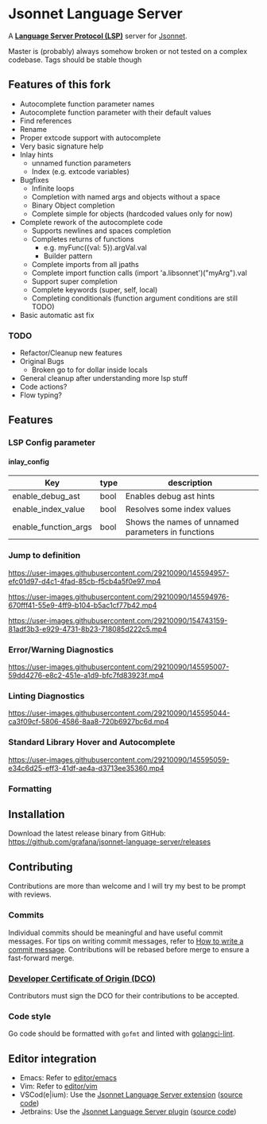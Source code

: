# Jsonnet Language Server

A **[Language Server Protocol (LSP)](https://langserver.org)** server for [Jsonnet](https://jsonnet.org).

Master is (probably) always somehow broken or not tested on a complex codebase. Tags should be stable though

## Features of this fork

 * Autocomplete function parameter names
 * Autocomplete function parameter with their default values
 * Find references
 * Rename
 * Proper extcode support with autocomplete
 * Very basic signature help
 * Inlay hints
   * unnamed function parameters
   * Index (e.g. extcode variables)
 * Bugfixes
    * Infinite loops
    * Completion with named args and objects without a space
    * Binary Object completion
    * Complete simple for objects (hardcoded values only for now)
  * Complete rework of the autocomplete code
    * Supports newlines and spaces completion
    * Completes returns of functions
      * e.g. myFunc({val: 5}).argVal.val
      * Builder pattern
    * Complete imports from all jpaths
    * Complete import function calls (import 'a.libsonnet')("myArg").val
    * Support super completion
    * Complete keywords (super, self, local)
    * Completing conditionals (function argument conditions are still TODO)
  * Basic automatic ast fix

### TODO
 * Refactor/Cleanup new features
 * Original Bugs
    * Broken go to for dollar inside locals
 * General cleanup after understanding more lsp stuff
 * Code actions?
 * Flow typing?

## Features

### LSP Config parameter

#### inlay_config
| Key    | type | description |
| -------- | ------- | ------- |
| enable_debug_ast | bool    | Enables debug ast hints |
| enable_index_value | bool     | Resolves some index values |
| enable_function_args    | bool    | Shows the names of unnamed parameters in functions |


### Jump to definition

https://user-images.githubusercontent.com/29210090/145594957-efc01d97-d4c1-4fad-85cb-f5cb4a5f0e97.mp4

https://user-images.githubusercontent.com/29210090/145594976-670fff41-55e9-4ff9-b104-b5ac1cf77b42.mp4

https://user-images.githubusercontent.com/29210090/154743159-81adf3b3-e929-4731-8b23-718085d222c5.mp4

### Error/Warning Diagnostics

https://user-images.githubusercontent.com/29210090/145595007-59dd4276-e8c2-451e-a1d9-bfc7fd83923f.mp4

### Linting Diagnostics

https://user-images.githubusercontent.com/29210090/145595044-ca3f09cf-5806-4586-8aa8-720b6927bc6d.mp4

### Standard Library Hover and Autocomplete

https://user-images.githubusercontent.com/29210090/145595059-e34c6d25-eff3-41df-ae4a-d3713ee35360.mp4

### Formatting

## Installation

Download the latest release binary from GitHub: https://github.com/grafana/jsonnet-language-server/releases

## Contributing

Contributions are more than welcome and I will try my best to be prompt
with reviews.

### Commits

Individual commits should be meaningful and have useful commit messages.
For tips on writing commit messages, refer to [How to write a commit
message](https://chris.beams.io/posts/git-commit/). Contributions will
be rebased before merge to ensure a fast-forward merge.

### [Developer Certificate of Origin (DCO)](https://github.com/probot/dco#how-it-works)

Contributors must sign the DCO for their contributions to be accepted.

### Code style

Go code should be formatted with `gofmt` and linted with
[golangci-lint](https://golangci-lint.run/).

## Editor integration

* Emacs: Refer to [editor/emacs](editor/emacs)
* Vim: Refer to [editor/vim](editor/vim)
* VSCod(e|ium): Use the [Jsonnet Language Server extension](https://marketplace.visualstudio.com/items?itemName=Grafana.vscode-jsonnet) ([source code](https://github.com/grafana/vscode-jsonnet))
* Jetbrains: Use the [Jsonnet Language Server plugin](https://plugins.jetbrains.com/plugin/18752-jsonnet-language-server) ([source code](https://github.com/zzehring/intellij-jsonnet))
